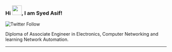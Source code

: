 ### Hi <img src="https://raw.githubusercontent.com/MartinHeinz/MartinHeinz/master/wave.gif" width="30px">, I am Syed Asif!

![Twitter Follow](https://img.shields.io/twitter/follow/SydAsif78?style=social)

Diploma of Associate Engineer in Electronics, Computer Networking and learning Network Automation.

---
